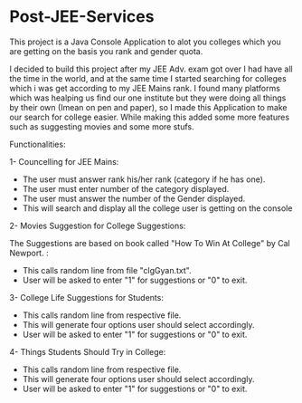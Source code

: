 # Post-JEE-Services
This project is a Java Console Application to alot you colleges which you are getting on the basis you rank and gender quota.

I decided to build this project after my JEE Adv. exam got over I had have all the time in the world, and at the same time I started searching for colleges which i was get according to my JEE Mains rank.
I found many platforms which was healping us find our one institute but they were doing all things by their own (Imean on pen and paper), so I made this Application to make our search for college easier. While making this added 
some more features such as suggesting movies and some more stufs.

Functionalities:

1- Councelling for JEE Mains:

* The user must answer rank his/her rank (category if he has one).
* The user must enter number of the category displayed.
* The user must answer the number of the Gender displayed.
* This will search and display all the college user is getting on the console
 

2- Movies Suggestion for College Suggestions:

The Suggestions are based on book called "How To Win At College" by Cal Newport. :
* This calls random line from file "clgGyan.txt". 
* User will be asked to enter "1" for suggestions or "0" to exit.

3- College Life Suggestions for Students:

* This calls random line from respective file.
* This will generate four options user should select accordingly.
* User will be asked to enter "1" for suggestions or "0" to exit. 

4- Things Students Should Try in College:

* This calls random line from respective file.
* This will generate four options user should select accordingly.
* User will be asked to enter "1" for suggestions or "0" to exit. 
